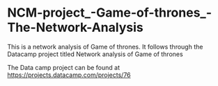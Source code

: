 # NCM-project_-Game-of-thrones_-The-Network-Analysis
This is a network analysis of Game of thrones. It follows through the Datacamp project titled Network analysis of Game of thrones

The Data camp project can be found at https://projects.datacamp.com/projects/76
